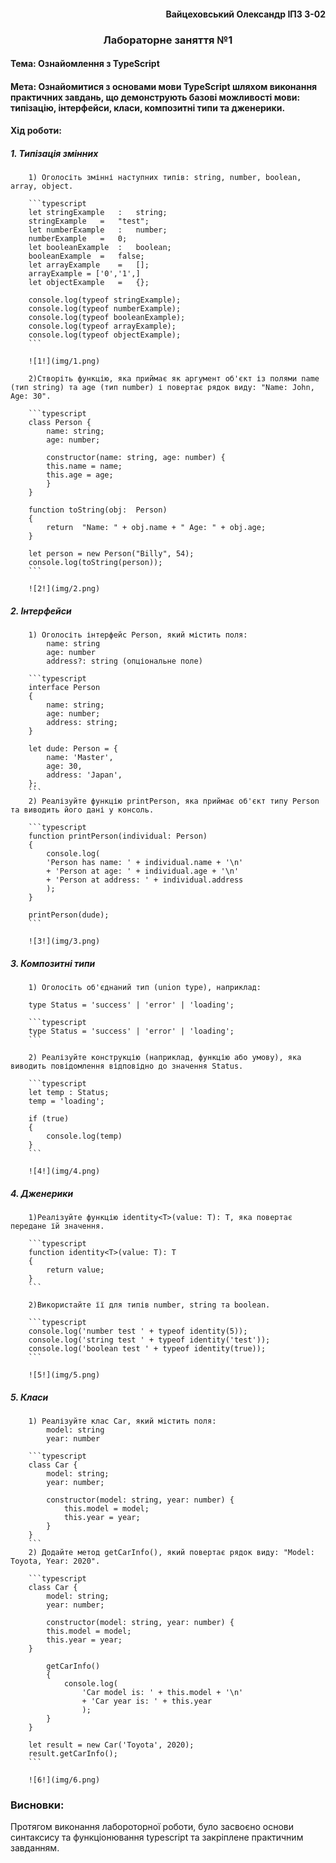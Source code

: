 #### <div align="end">Вайцеховський Олександр ІПЗ 3-02</div>
### <div align="center">Лабораторне заняття №1</div>
#### Тема: Ознайомлення з TypeScript
#### Мета: Ознайомитися з основами мови TypeScript шляхом виконання практичних завдань, що демонструють базові можливості мови: типізацію, інтерфейси, класи, композитні типи та дженерики.

#### Хід роботи:
##### 1. Типізація змінних
		1) Оголосіть змінні наступних типів: string, number, boolean, array, object.
		
		```typescript
		let stringExample   :   string;
		stringExample   =   "test";
		let numberExample   :   number;
		numberExample   =   0;
		let booleanExample  :   boolean;
		booleanExample  =   false;
		let arrayExample    =   [];
		arrayExample = ['0','1',]
		let objectExample   =   {};
		
		console.log(typeof stringExample);
		console.log(typeof numberExample);
		console.log(typeof booleanExample);
		console.log(typeof arrayExample);
		console.log(typeof objectExample);
		```
		
		![1!](img/1.png)
		
		2)Створіть функцію, яка приймає як аргумент об'єкт із полями name (тип string) та age (тип number) і повертає рядок виду: "Name: John, Age: 30".
		
		```typescript
		class Person {
			name: string;
			age: number;
 
			constructor(name: string, age: number) {
			this.name = name;
			this.age = age;
			}
		}
		
		function toString(obj:  Person)
		{
			return  "Name: " + obj.name + " Age: " + obj.age;
		}

		let person = new Person("Billy", 54);
		console.log(toString(person));
		```
		
		![2!](img/2.png)
		
##### 2. Інтерфейси
		1) Оголосіть інтерфейс Person, який містить поля:
			name: string
			age: number
			address?: string (опціональне поле)
			
		```typescript
		interface Person
		{
			name: string;
			age: number;
			address: string;
		}
		
		let dude: Person = {
			name: 'Master',
			age: 30,
			address: 'Japan',
		};
		```
		2) Реалізуйте функцію printPerson, яка приймає об'єкт типу Person та виводить його дані у консоль.
		
		```typescript
		function printPerson(individual: Person)
		{
			console.log(
			'Person has name: ' + individual.name + '\n'
			+ 'Person at age: ' + individual.age + '\n'
			+ 'Person at address: ' + individual.address
			);
		}
		
		printPerson(dude);
		```
		
		![3!](img/3.png)
		
##### 3. Композитні типи
		1) Оголосіть об'єднаний тип (union type), наприклад: 

		type Status = 'success' | 'error' | 'loading';
		
		```typescript
		type Status = 'success' | 'error' | 'loading';
		```

		2) Реалізуйте конструкцію (наприклад, функцію або умову), яка виводить повідомлення відповідно до значення Status.
		
		```typescript
		let temp : Status;
		temp = 'loading';

		if (true)
		{
			console.log(temp)
		}
		```
		
		![4!](img/4.png)
		
##### 4. Дженерики
		1)Реалізуйте функцію identity<T>(value: T): T, яка повертає передане їй значення.
		
		```typescript
		function identity<T>(value: T): T
		{
			return value;
		}
		```
		
		2)Використайте її для типів number, string та boolean.
		
		```typescript
		console.log('number test ' + typeof identity(5));
		console.log('string test ' + typeof identity('test'));
		console.log('boolean test ' + typeof identity(true));
		```
		
		![5!](img/5.png)
		
##### 5. Класи
		1) Реалізуйте клас Car, який містить поля:
			model: string
			year: number
			
		```typescript
		class Car {
			model: string;
			year: number;

			constructor(model: string, year: number) {
				this.model = model;
				this.year = year;
			}
		}
		```
		2) Додайте метод getCarInfo(), який повертає рядок виду: "Model: Toyota, Year: 2020".
		
		```typescript
		class Car {
			model: string;
			year: number;

			constructor(model: string, year: number) {
			this.model = model;
			this.year = year;
		}
    
			getCarInfo()
			{
				console.log(
					'Car model is: ' + this.model + '\n'
					+ 'Car year is: ' + this.year
					);
			}
		}

		let result = new Car('Toyota', 2020);
		result.getCarInfo();
		```
		
		![6!](img/6.png)

### Висновки:
Протягом виконання лабороторної роботи, було засвоєно основи синтаксису та функціонювання typescript та закріплене практичним завданням.